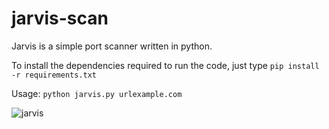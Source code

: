 # jarvis-scan
Jarvis is a simple port scanner written in python.

To install the dependencies required to run the code, just type ```pip install -r requirements.txt ```

Usage: ```python jarvis.py urlexample.com ```

![jarvis](https://user-images.githubusercontent.com/83036320/174903991-493f5bbb-8a2d-4a31-9dde-fb7bf72615fa.png)
